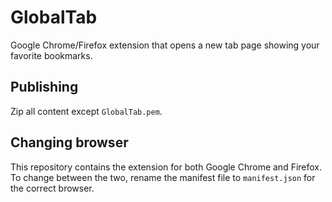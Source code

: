 # GlobalTab

Google Chrome/Firefox extension that opens a new tab page showing your favorite bookmarks.

## Publishing

Zip all content except `GlobalTab.pem`.

## Changing browser

This repository contains the extension for both Google Chrome and Firefox. To change between the two, rename the manifest file to `manifest.json` for the correct browser.
